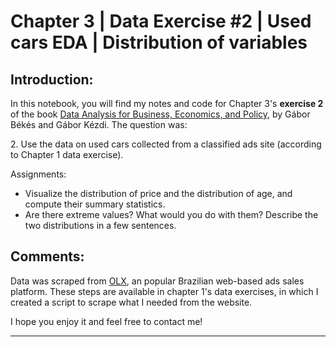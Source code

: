 <h1>Chapter 3 | Data Exercise #2 | Used cars EDA | Distribution of variables</h1>
<h2>Introduction:</h2>
<p>In this notebook, you will find my notes and code for Chapter 3's <b>exercise 2</b> of the book <a href="https://gabors-data-analysis.com/">Data Analysis for Business, Economics, and Policy</a>, by Gábor Békés and Gábor Kézdi. The question was: 
<p>2. Use the data on used cars collected from a classified ads site (according to Chapter 1 data exercise).</p>
<p>Assignments:</p>
<ul>
    <li>Visualize the distribution of price and the distribution of age, and compute their summary statistics.</li>
    <li>Are there extreme values? What would you do with them? Describe the two distributions in a few sentences.</li>
</ul>
<h2>Comments:</h2>
<p>Data was scraped from <a href="www.olx.com.br">OLX</a>, an popular Brazilian web-based ads sales platform. These steps are available in chapter 1's data exercises, in which I created a script to scrape what I needed from the website.</p>

<p>I hope you enjoy it and feel free to contact me!</p>
<hr>